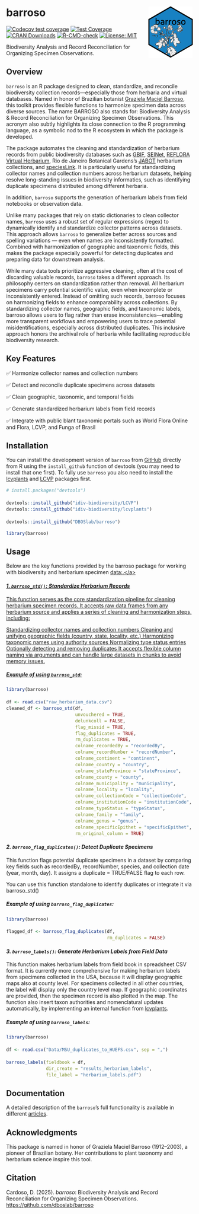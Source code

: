 
<!-- README.md is generated from README.Rmd. Please edit that file -->

# barroso <img src="figures/barroso_hex_sticker.png" align="right" alt="" width="120" />

<!-- badges: start -->

[![Codecov test
coverage](https://codecov.io/gh/DBOSlab/barroso/graph/badge.svg)](https://app.codecov.io/gh/DBOSlab/barroso)
[![Test
Coverage](https://github.com/DBOSlab/barroso/actions/workflows/test-coverage.yaml/badge.svg)](https://github.com/DBOSlab/barroso/actions/workflows/test-coverage.yaml)
[![CRAN
Downloads](https://cranlogs.r-pkg.org/badges/grand-total/barroso)](https://cran.r-project.org/package=barroso)
[![R-CMD-check](https://github.com/DBOSlab/barroso/actions/workflows/R-CMD-check.yaml/badge.svg)](https://github.com/DBOSlab/barroso/actions/workflows/R-CMD-check.yaml)
[![License:
MIT](https://img.shields.io/badge/license-MIT-blue.svg)](LICENSE)
<!-- badges: end -->

Biodiversity Analysis and Record Reconciliation for Organizing Specimen
Observations.  
  
  

## Overview

`barroso` is an R package designed to clean, standardize, and reconcile
biodiversity collection records—especially those from herbaria and
virtual databases. Named in honor of Brazilian botanist [Graziela Maciel
Barroso](https://www.gov.br/jbrj/pt-br/assuntos/colecoes/arquivistica/graziela-maciel-barroso),
this toolkit provides flexible functions to harmonize specimen data
across diverse sources. The name BARROSO also stands for: Biodiversity
Analysis & Record Reconciliation for Organizing Specimen Observations.
This acronym also subtly highlights its close connection to the R
programming language, as a symbolic nod to the R ecosystem in which the
package is developed.

The package automates the cleaning and standardization of herbarium
records from public biodiversity databases such as
[GBIF](https://www.gbif.org),
[SEINet](https://swbiodiversity.org/seinet/), [REFLORA Virtual
Herbarium](https://floradobrasil.jbrj.gov.br/reflora/herbarioVirtual/),
Rio de Janeiro Botanical Gardens’s
[JABOT](https://jabot.jbrj.gov.br/v3/consulta.php) herbarium
collections, and [speciesLink](https://specieslink.net). It is
particularly useful for standardizing collector names and collection
numbers across herbarium datasets, helping resolve long-standing issues
in biodiversity informatics, such as identifying duplicate specimens
distributed among different herbaria.

In addition, `barroso` supports the generation of herbarium labels from
field notebooks or observation data.

Unlike many packages that rely on static dictionaries to clean collector
names, `barroso` uses a robust set of regular expressions (regex) to
dynamically identify and standardize collector patterns across datasets.
This approach allows `barroso` to generalize better across sources and
spelling variations — even when names are inconsistently formatted.
Combined with harmonization of geographic and taxonomic fields, this
makes the package especially powerful for detecting duplicates and
preparing data for downstream analysis.

While many data tools prioritize aggressive cleaning, often at the cost
of discarding valuable records, `barroso` takes a different approach.
Its philosophy centers on standardization rather than removal. All
herbarium specimens carry potential scientific value, even when
incomplete or inconsistently entered. Instead of omitting such records,
barroso focuses on harmonizing fields to enhance comparability across
collections. By standardizing collector names, geographic fields, and
taxonomic labels, barroso allows users to flag rather than erase
inconsistencies—enabling more transparent workflows and empowering users
to trace potential misidentifications, especially across distributed
duplicates. This inclusive approach honors the archival role of herbaria
while facilitating reproducible biodiversity research.  
  
  

## Key Features

✅ Harmonize collector names and collection numbers

✅ Detect and reconcile duplicate specimens across datasets

✅ Clean geographic, taxonomic, and temporal fields

✅ Generate standardized herbarium labels from field records

✅ Integrate with public blant taxonomic portals such as World Flora
Online and Flora, LCVP, and Funga of Brasil

## Installation

You can install the development version of `barroso` from
[GitHub](https://github.com/) directly from R using the `install_github`
function of devtools (you may need to install that one first). To fully
use `barroso` you also need to install the
[lcvplants](https://idiv-biodiversity.github.io/lcvplants/) and
[LCVP](https://github.com/idiv-biodiversity/LCVP) packages first.

``` r
# install.packages("devtools")

devtools::install_github("idiv-biodiversity/LCVP")
devtools::install_github("idiv-biodiversity/lcvplants")

devtools::install_github("DBOSlab/barroso")
```

``` r
library(barroso)
```

  
  

## Usage

Below are the key functions provided by the barroso package for working
with biodiversity and herbarium specimen
<a href="data:.\" class="uri">data:.\</a>  
  

#### *1. `barroso_std()`: Standardize Herbarium Records*

This function serves as the core standardization pipeline for cleaning
herbarium specimen records. It accepts raw data frames from any
herbarium source and applies a series of cleaning and harmonization
steps, including:

Standardizing collector names and collection numbers Cleaning and
unifying geographic fields (country, state, locality, etc.) Harmonizing
taxonomic names using authority sources Normalizing type status entries
Optionally detecting and removing duplicates It accepts flexible column
naming via arguments and can handle large datasets in chunks to avoid
memory issues.  
  

##### Example of using `barroso_std`:

``` r
library(barroso)

df <- read.csv("raw_herbarium_data.csv")
cleaned_df <- barroso_std(df,
                          unvouchered = TRUE,
                          delunkcoll = FALSE,
                          flag_missid = TRUE,
                          flag_duplicates = TRUE,
                          rm_duplicates = TRUE,
                          colname_recordedBy = "recordedBy",
                          colname_recordNumber = "recordNumber",
                          colname_continent = "continent", 
                          colname_country = "country",
                          colname_stateProvince = "stateProvince",
                          colname_county = "county",
                          colname_municipality = "municipality",
                          colname_locality = "locality",
                          colname_collectionCode = "collectionCode",
                          colname_institutionCode = "institutionCode",
                          colname_typeStatus = "typeStatus",
                          colname_family = "family",
                          colname_genus = "genus",
                          colname_specificEpithet = "specificEpithet", 
                          rm_original_column = TRUE)
```

  
  
  

#### *2. `barroso_flag_duplicates()`: Detect Duplicate Specimens*

This function flags potential duplicate specimens in a dataset by
comparing key fields such as recordedBy, recordNumber, species, and
collection date (year, month, day). It assigns a duplicate = TRUE/FALSE
flag to each row.

You can use this function standalone to identify duplicates or integrate
it via barroso_std()  
  

##### Example of using `barroso_flag_duplicates`:

``` r
library(barroso)

flagged_df <- barroso_flag_duplicates(df,
                                      rm_duplicates = FALSE)
```

  
  
  

#### *3. `barroso_labels()`: Generate Herbarium Labels from Field Data*

This function makes herbarium labels from field book in spreadsheet CSV
format. It is currently more comprehensive for making herbarium labels
from specimens collected in the USA, because it will display geographic
maps also at county level. For specimens collected in all other
countries, the label will display only the country level map. If
geographic coordinates are provided, then the specimen record is also
plotted in the map. The function also insert taxon authorities and
nomenclatural updates automatically, by implementing an internal
function from
[lcvplants](https://idiv-biodiversity.github.io/lcvplants/).  
  

##### Example of using `barroso_labels`:

``` r
library(barroso)

df <- read.csv("Data/MSU_duplicates_to_HUEFS.csv", sep = ",")

barroso_labels(fieldbook = df,
               dir_create = "results_herbarium_labels",
               file_label = "herbarium_labels.pdf")
```

  
  
  

## Documentation

A detailed description of the `barroso`’s full functionality is
available in different [articles](https://dboslab.github.io/barroso/).  
  
  

## Acknowledgments

This package is named in honor of Graziela Maciel Barroso (1912–2003), a
pioneer of Brazilian botany. Her contributions to plant taxonomy and
herbarium science inspire this tool.  
  

## Citation

Cardoso, D. (2025). *barroso*: Biodiversity Analysis and Record
Reconciliation for Organizing Specimen Observations.
<https://github.com/dboslab/barroso>
